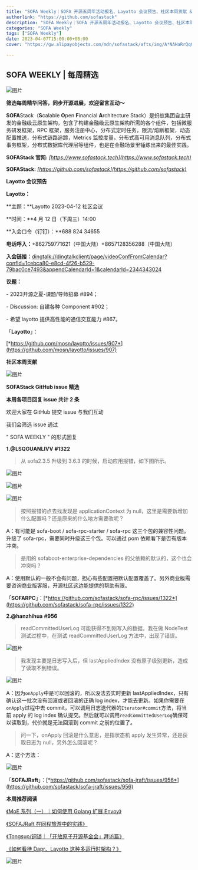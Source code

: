 ```yaml
---
title: "SOFA Weekly｜SOFA 开源五周年活动报名、Layotto 会议预告、社区本周贡献 & issue 精选"
authorlink: "https://github.com/sofastack"
description: "SOFA Weekly｜SOFA 开源五周年活动报名、Layotto 会议预告、社区本周贡献 & issue 精选"
categories: "SOFA Weekly"
tags: ["SOFA Weekly"]
date: 2023-04-07T15:00:00+08:00
cover: "https://gw.alipayobjects.com/mdn/sofastack/afts/img/A*NAHaRrQqGzAAAAAAAAAAAAAAARQnAQ"

---
```


## SOFA WEEKLY | 每周精选

![图片](https://p3-juejin.byteimg.com/tos-cn-i-k3u1fbpfcp/1e08fca65f7643c783d33f590bb41d5a~tplv-k3u1fbpfcp-zoom-1.image)

**筛选每周精华问答，同步开源进展，欢迎留言互动～**

**SOFA**Stack（**S**calable **O**pen **F**inancial **A**rchitecture Stack）是蚂蚁集团自主研发的金融级云原生架构，包含了构建金融级云原生架构所需的各个组件，包括微服务研发框架，RPC 框架，服务注册中心，分布式定时任务，限流/熔断框架，动态配置推送，分布式链路追踪，Metrics 监控度量，分布式高可用消息队列，分布式事务框架，分布式数据库代理层等组件，也是在金融场景里锤炼出来的最佳实践。

**SOFAStack 官网:** *[https://www.sofastack.tech](https://www.sofastack.tech)*

**SOFAStack:** *[https://github.com/sofastack](https://github.com/sofastack)*

**Layotto 会议预告**  

**Layotto：**

**主题：**Layotto 2023-04-12 社区会议

**时间：**4 月 12 日（下周三）14:00

**入会口令（钉钉）：**688 824 34655

**电话呼入：**+862759771621（中国大陆）+8657128356288（中国大陆）

**入会链接：**[dingtalk://dingtalkclient/page/videoConfFromCalendar?confId=1cebca80-e8cd-4f26-b529-79bac0ce7493&appendCalendarId=1&calendarId=2344343024](dingtalk://dingtalkclient/page/videoConfFromCalendar?confId=1cebca80-e8cd-4f26-b529-79bac0ce7493&appendCalendarId=1&calendarId=2344343024)

**议题：**

\- 2023开源之夏-课题/导师招募 #894；

\- Discussion: 自建各种 Component #902；

\- 希望 layotto 提供高性能的通信交互能力 #867。

「**Layotto**」：

[*https://github.com/mosn/layotto/issues/907*](https://github.com/mosn/layotto/issues/907)

 **社区本周贡献** 

![图片](https://mmbiz.qpic.cn/mmbiz_png/nibOZpaQKw0ic2YjalJGHD6heUMn87Ot7QVlx9uP7sc0w1gL6hD7pIDAt5zCWZFecOeeKw6SbSkAic9yqwQ3bpdEQ/640?wx_fmt=png&wxfrom=5&wx_lazy=1&wx_co=1)

 **SOFAStack GitHub issue 精选** 

**本周各项目回复 issue 共计 2 条**

欢迎大家在 GitHub 提交 issue 与我们互动

我们会筛选 issue 通过 

" SOFA WEEKLY " 的形式回复

**1.@LSQGUANLIVV** **#1322**

> 从 sofa2.3.5 升级到 3.6.3 的时候，启动应用报错，如下图所示。

![图片](https://mmbiz.qpic.cn/mmbiz_png/nibOZpaQKw0ic2YjalJGHD6heUMn87Ot7QJx6VRfa3eYJZmHNpGic23zuanp1L8DswrSiazZkV3A1yqMdFNFw2xZMA/640?wx_fmt=png&wxfrom=5&wx_lazy=1&wx_co=1)

![图片](https://mmbiz.qpic.cn/mmbiz_png/nibOZpaQKw0ic2YjalJGHD6heUMn87Ot7QCxGNFZiaB2D17vmxns3ve8gibWMIke9ZbHa0c0fenDwKFVkHBuWjTUhQ/640?wx_fmt=png&wxfrom=5&wx_lazy=1&wx_co=1)

![图片](https://mmbiz.qpic.cn/mmbiz_png/nibOZpaQKw0ic2YjalJGHD6heUMn87Ot7QGMNxvvpyfLib8dia99Bo7iapYKbnbHdXJRTswrJn3YJFWysX726H4e2wg/640?wx_fmt=png&wxfrom=5&wx_lazy=1&wx_co=1)

> 按照报错的点去找发现是 applicationContext 为 null，这里是需要新增加什么配置吗？还是原来的什么地方需要改呢？

A：有可能是 sofa-boot / sofa-rpc-starter / sofa-rpc 这三个包的兼容性问题。升级了 sofa-rpc，需要同时升级这三个包。可以通过 pom 依赖看下是否有版本冲突。

> 是用的 sofaboot-enterprise-dependencies 的父依赖的默认的，这个也会冲突吗？

A：使用默认的一般不会有问题，担心有些配置把默认配置覆盖了。另外商业版需要咨询商业版客服，开源社区这边能提供的帮助有限。

「**SOFARPC**」：[*https://github.com/sofastack/sofa-rpc/issues/1322*](https://github.com/sofastack/sofa-rpc/issues/1322)

**2.@hanzhihua** **#956**

> readCommittedUserLog 可能获得不到刚写入的数据。我在做 NodeTest 测试过程中，在测试 readCommittedUserLog 方法中，出现了错误。

![图片](https://mmbiz.qpic.cn/mmbiz_png/nibOZpaQKw0ic2YjalJGHD6heUMn87Ot7QNYoDXJszeYiaHV2Akwd4tKlJ61ib4Eyqjn89knGtLhMcJ4NpzPmCNvkw/640?wx_fmt=png&wxfrom=5&wx_lazy=1&wx_co=1)

> 我发现主要是日志写入后，但 lastAppliedIndex 没有原子级别更新，造成了读取不到错误。

![图片](https://mmbiz.qpic.cn/mmbiz_png/nibOZpaQKw0ic2YjalJGHD6heUMn87Ot7QChuGFzqSNYeruSuqxRibCr3ILfe19S9sbpjcl0znFwqehJicWMckicmvw/640?wx_fmt=png&wxfrom=5&wx_lazy=1&wx_co=1)

A：因为`onApply`中是可以回滚的，所以没法去实时更新 lastAppliedIndex，只有确认这一批次没有回滚或者回滚的正确 log index，才能去更新。如果你需要在`onApply`过程中去 commit，可以调用日志迭代器的`Iterator#commit`方法，将当前 apply 的 log index 确认提交。然后就可以调用`readCommittedUserLog`确保可以读取到，代价就是无法回滚到 commit 之前的位置了。

> 问一下，onApply 回滚是什么意思，是指状态机 apply 发生异常，还是获取日志为 null，另外怎么回滚呢？

A：这个方法：

![图片](https://mmbiz.qpic.cn/mmbiz_png/nibOZpaQKw0ic2YjalJGHD6heUMn87Ot7QVnK21qL5d6Ng7MvZyylWwFXbGxl2HnricYlgNBibM5SMKhMiaKicQJQtFA/640?wx_fmt=png&wxfrom=5&wx_lazy=1&wx_co=1)

「**SOFAJRaft**」：[*https://github.com/sofastack/sofa-jraft/issues/956*](https://github.com/sofastack/sofa-jraft/issues/956)

  **本周推荐阅读** 

[《MoE 系列（一）｜如何使用 Golang 扩展 Envoy》](https://mp.weixin.qq.com/s/GF5Pr2aAOe6NAdJ5VgfMvg)

[《SOFAJRaft 在同程旅游中的实践》](https://mp.weixin.qq.com/s/6JwaGipPDIig4Z6LUNTs-Q)

[《Tongsuo/铜锁｜「开放原子开源基金会」拜访篇》](https://mp.weixin.qq.com/s/Dgw43is4SPW4T-1C3JW69w)

[《如何看待 Dapr、Layotto 这种多运行时架构？》](hhttps://mp.weixin.qq.com/s/dmvx6rGSMkrurGWSVDHkMw)

![图片](https://mmbiz.qpic.cn/mmbiz_jpg/nibOZpaQKw0icFMvfmJYE2gzNBePWwuuickPbVLQXdjXHytsPOr7fibEPjbYY2TZU8BcwsrJzoLVGQt7j9qJcF6aqw/640?wx_fmt=jpeg&wxfrom=5&wx_lazy=1&wx_co=1)
